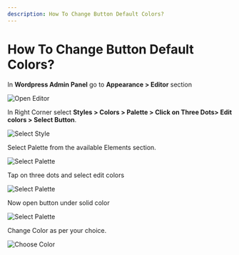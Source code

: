 ```yaml
---
description: How To Change Button Default Colors?
---
```


# How To Change Button Default Colors?

In **Wordpress Admin Panel** go to **Appearance > Editor** section

![Open Editor](/img/tutorial/cbdc1OpenEditor.png)

In Right Corner select **Styles > Colors > Palette > Click on Three Dots> Edit colors > Select Button**. 

![Select Style](/img/tutorial/cbdc2selectStyles.png)

Select Palette from the available Elements section.

![Select Palette](/img/tutorial/cbdc3Palettes.png)

Tap on three dots and select edit colors

![Select Palette](/img/tutorial/cbdc4EditColors.png)

Now open button under solid color

![Select Palette](/img/tutorial/cbdc5OpenButton.png)

Change Color as per your choice.

![Choose Color](/img/tutorial/cbdc6ChooseColor.png)